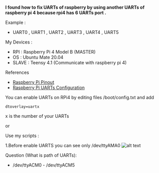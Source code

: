 **I found how to fix UARTs of raspberry by using another UARTs of raspberry pi 4 because rpi4 has 6 UARTs port .**

Example :

 - UART0 , UART1 , UART2 , UART3 , UART4 , UART5

My Devices : 

 - RPI : Raspberry Pi 4 Model B (MASTER)
 - OS : Ubuntu Mate 20.04
 - SLAVE : Teensy 4.1 (Communicate with raspberry pi 4)

References 

 - [Raspberry Pi Pinout][1]
 - [Raspberry Pi UARTs Configuration][2]

You can enable UARTs on RPi4 by editing files /boot/config.txt and add 

    dtoverlay=uartx

x is the number of your UARTs

or

Use my scripts :

1.Before enable UARTS you can see only /dev/ttyAMA0 
![alt text](https://i.imgur.com/Eb6KKW6.png)






Question (What is path of UARTs): 
 
 - /dev/ttyACM0 - /dev/ttyACM5

  [1]: https://pinout.xyz/pinout/uart
  [2]: https://raspberrypi.stackexchange.com/questions/104464/where-are-%20the-uarts-on-the-raspberry-pi-4
